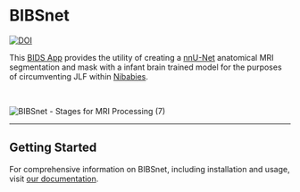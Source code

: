 # BIBSnet

[![DOI](https://zenodo.org/badge/DOI/10.5281/zenodo.8015338.svg)](https://doi.org/10.5281/zenodo.8015338)

This [BIDS App](https://bids-apps.neuroimaging.io/about/) provides the utility of creating a [nnU-Net](https://github.com/MIC-DKFZ/nnUNet) anatomical MRI segmentation and mask with a infant brain trained model for the purposes of circumventing JLF within [Nibabies](https://nibabies.readthedocs.io/en/latest/index.html). 

<br />

![BIBSnet - Stages for MRI Processing (7)](https://user-images.githubusercontent.com/102316699/229221477-001245e4-5687-413e-a996-4ee722e0ffc8.png)

<hr>

## Getting Started

For comprehensive information on BIBSnet, including installation and usage, visit <a href="https://cabinet.readthedocs.io/en/latest/" target="_blank">our documentation</a>.
